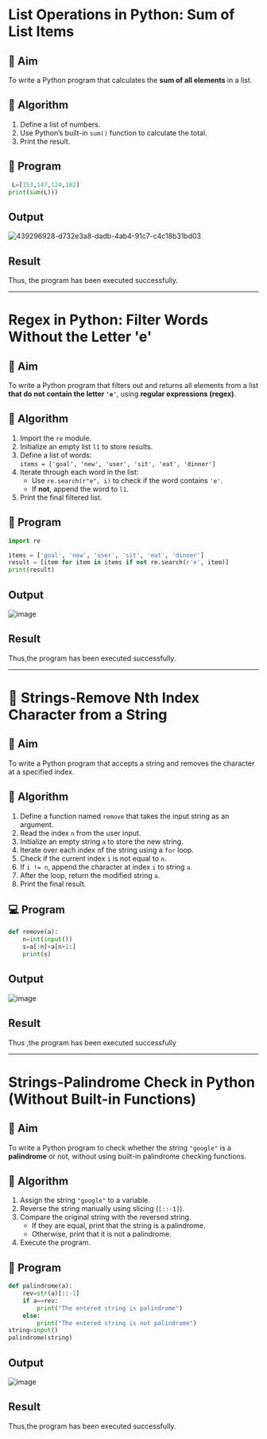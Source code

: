 # List Operations in Python: Sum of List Items

## 🎯 Aim
To write a Python program that calculates the **sum of all elements** in a list.

## 🧠 Algorithm
1. Define a list of numbers.
2. Use Python’s built-in `sum()` function to calculate the total.
3. Print the result.

## 🧾 Program
~~~python
 L=[153,147,124,102] 
print(sum(L)))

~~~

## Output
![439296928-d732e3a8-dadb-4ab4-91c7-c4c18b31bd03](https://github.com/user-attachments/assets/7c7feb30-030c-4bd8-879e-288be391d9a7)


## Result
Thus, the program has been executed successfully.

---

# Regex in Python: Filter Words Without the Letter 'e'

## 🎯 Aim
To write a Python program that filters out and returns all elements from a list **that do not contain the letter `'e'`**, using **regular expressions (regex)**.

## 🧠 Algorithm
1. Import the `re` module.
2. Initialize an empty list `l1` to store results.
3. Define a list of words:  
   `items = ['goal', 'new', 'user', 'sit', 'eat', 'dinner']`
4. Iterate through each word in the list:
   - Use `re.search(r"e", i)` to check if the word contains `'e'`.
   - If **not**, append the word to `l1`.
5. Print the final filtered list.

## 🧾 Program
~~~python
import re

items = ['goal', 'new', 'user', 'sit', 'eat', 'dinner']
result = [item for item in items if not re.search(r'e', item)]
print(result)

~~~
## Output

![image](https://github.com/user-attachments/assets/e6a41898-12e3-43bb-bc88-0f89667f43a5)

## Result
Thus,the program has been executed successfully.

---

# 🧹 Strings-Remove Nth Index Character from a String

## 🎯 Aim
To write a Python program that accepts a string and removes the character at a specified index.

## 🧠 Algorithm
1. Define a function named `remove` that takes the input string as an argument.
2. Read the index `n` from the user input.
3. Initialize an empty string `a` to store the new string.
4. Iterate over each index of the string using a `for` loop.
5. Check if the current index `i` is not equal to `n`.
6. If `i != n`, append the character at index `i` to string `a`.
7. After the loop, return the modified string `a`.
8. Print the final result.

## 💻 Program
~~~python
def remove(a):
    n=int(input())
    s=a[:n]+a[n+1:]
    print(s)
~~~

## Output

![image](https://github.com/user-attachments/assets/29489962-e5bb-42a9-9244-cfbf0488111e)

## Result
Thus ,the program has been executed successfully

---

# Strings-Palindrome Check in Python (Without Built-in Functions)

## 🎯 Aim
To write a Python program to check whether the string `"google"` is a **palindrome** or not, without using built-in palindrome checking functions.

## 🧠 Algorithm
1. Assign the string `"google"` to a variable.
2. Reverse the string manually using slicing (`[::-1]`).
3. Compare the original string with the reversed string.
   - If they are equal, print that the string is a palindrome.
   - Otherwise, print that it is not a palindrome.
4. Execute the program.

## 🧾 Program

~~~python
def palindrome(a):
    rev=str(a)[::-1]
    if a==rev:
        print("The entered string is palindrome")
    else:
        print("The entered string is not palindrome")
string=input()
palindrome(string)
~~~

## Output

![image](https://github.com/user-attachments/assets/aadad268-65ba-43dd-a5f4-4c93e9e55dcc)

## Result
Thus,the program has been executed successfully.
